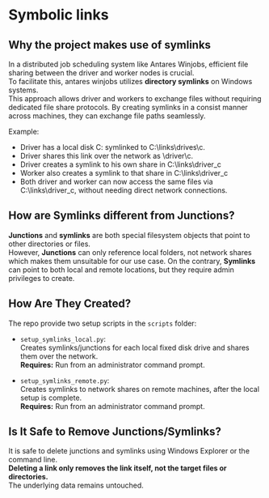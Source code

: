 # Symbolic links

## Why the project makes use of symlinks
In a distributed job scheduling system like Antares Winjobs, efficient file sharing between the driver and worker nodes is crucial.  
To facilitate this, antares winjobs utilizes **directory symlinks** on Windows systems.  
This approach allows driver and workers to exchange files without requiring dedicated file share protocols. 
By creating symlinks in a consist manner across machines, they can exchange file paths seamlessly.

Example:
- Driver has a local disk C: symlinked to C:\links\drives\c.
- Driver shares this link over the network as \\driver\c.
- Driver creates a symlink to his own share in C:\links\driver_c
- Worker also creates a symlink to that share in C:\links\driver_c
- Both driver and worker can now access the same files via C:\links\driver_c, without needing direct network connections.

## How are Symlinks different from Junctions?
**Junctions** and **symlinks** are both special filesystem objects that point to other directories or files.  
However, **Junctions** can only reference local folders, not network shares which makes them unsuitable for our use case.
On the contrary, **Symlinks** can point to both local and remote locations, but they require admin privileges to create.

## How Are They Created?
The repo provide two setup scripts in the `scripts` folder:

- `setup_symlinks_local.py`:  
  Creates symlinks/junctions for each local fixed disk drive and shares them over the network.  
  **Requires:** Run from an administrator command prompt.

- `setup_symlinks_remote.py`:  
  Creates symlinks to network shares on remote machines, after the local setup is complete.  
  **Requires:** Run from an administrator command prompt.


## Is It Safe to Remove Junctions/Symlinks?
It is safe to delete junctions and symlinks using Windows Explorer or the command line.  
**Deleting a link only removes the link itself, not the target files or directories.**  
The underlying data remains untouched.
